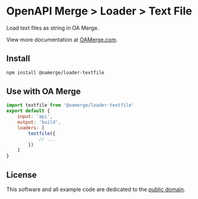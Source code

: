 # OpenAPI Merge > Loader > Text File

Load text files as string in OA Merge.

View more documentation at [OAMerge.com](https://oamerge.com).

## Install

```bash
npm install @oamerge/loader-textfile
```

## Use with OA Merge

```js
import textfile from '@oamerge/loader-textfile'
export default {
	input: 'api',
	output: 'build',
	loaders: [
		textfile({
			// ...
		})
	]
}
```

## License

This software and all example code are dedicated to the [public domain](http://en.wikipedia.org/wiki/Public_Domain).
